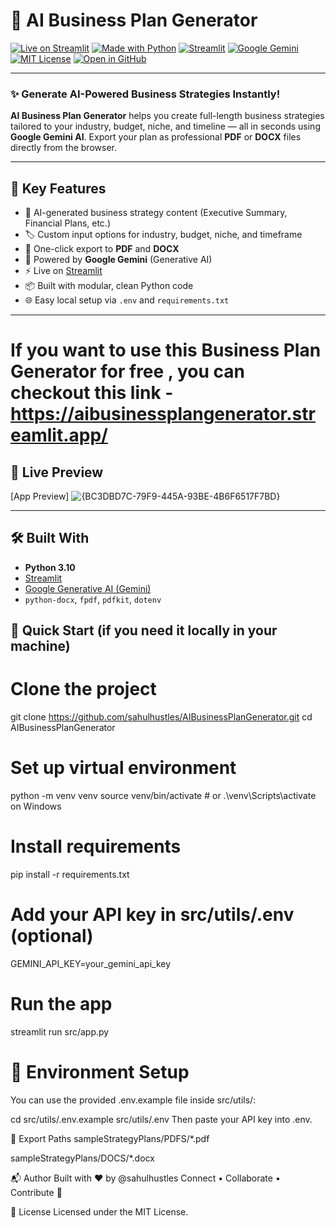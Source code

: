 # 🧠 AI Business Plan Generator

[![Live on Streamlit](https://img.shields.io/badge/Live%20Demo-Click%20Here-brightgreen?style=for-the-badge&logo=streamlit)](https://aibusinessplangenerator.streamlit.app/)
[![Made with Python](https://img.shields.io/badge/Python-3.10-blue?style=for-the-badge&logo=python)](https://www.python.org/)
[![Streamlit](https://img.shields.io/badge/Built%20With-Streamlit-red?style=for-the-badge&logo=streamlit)](https://streamlit.io/)
[![Google Gemini](https://img.shields.io/badge/AI%20Model-Google%20Gemini-blueviolet?style=for-the-badge&logo=google)](https://ai.google.dev/)
[![MIT License](https://img.shields.io/badge/License-MIT-yellow?style=for-the-badge)](LICENSE)
[![Open in GitHub](https://img.shields.io/badge/GitHub-View%20Source-181717?style=for-the-badge&logo=github)](https://github.com/sahulhustles/AIBusinessPlanGenerator)

---

### ✨ Generate AI-Powered Business Strategies Instantly!

**AI Business Plan Generator** helps you create full-length business strategies tailored to your industry, budget, niche, and timeline — all in seconds using **Google Gemini AI**. Export your plan as professional **PDF** or **DOCX** files directly from the browser.

---

## 🚀 Key Features

- 🔮 AI-generated business strategy content (Executive Summary, Financial Plans, etc.)
- 🏷️ Custom input options for industry, budget, niche, and timeframe
- 📄 One-click export to **PDF** and **DOCX**
- 🧠 Powered by **Google Gemini** (Generative AI)
- ⚡ Live on [Streamlit](https://aibusinessplangenerator.streamlit.app/)
- 📦 Built with modular, clean Python code
- 🌐 Easy local setup via `.env` and `requirements.txt`

---

# If you want to use this Business Plan Generator for free , you can checkout this link - https://aibusinessplangenerator.streamlit.app/

## 📸 Live Preview

[App Preview] ![{BC3DBD7C-79F9-445A-93BE-4B6F6517F7BD}](https://github.com/user-attachments/assets/1c1b3c81-49d7-4134-b850-526a4a5de794)


---

## 🛠️ Built With

- **Python 3.10**
- [Streamlit](https://streamlit.io/)
- [Google Generative AI (Gemini)](https://ai.google.dev/)
- `python-docx`, `fpdf`, `pdfkit`, `dotenv`


## 📄 Quick Start (if you need it locally in your machine)

# Clone the project
git clone https://github.com/sahulhustles/AIBusinessPlanGenerator.git
cd AIBusinessPlanGenerator

# Set up virtual environment
python -m venv venv
source venv/bin/activate  # or
.\venv\Scripts\activate on Windows

# Install requirements
pip install -r requirements.txt

# Add your API key in src/utils/.env (optional)
GEMINI_API_KEY=your_gemini_api_key

# Run the app
streamlit run src/app.py


# 🔐 Environment Setup
You can use the provided .env.example file inside src/utils/:

cd src/utils/.env.example src/utils/.env
Then paste your API key into .env.

📝 Export Paths
sampleStrategyPlans/PDFS/*.pdf

sampleStrategyPlans/DOCS/*.docx

📬 Author
Built with ❤️ by @sahulhustles
Connect • Collaborate • Contribute 🤝

📄 License
Licensed under the MIT License.
